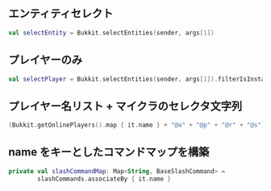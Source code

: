 ## エンティティセレクト
```kotlin
val selectEntity = Bukkit.selectEntities(sender, args[1])
```

## プレイヤーのみ
```kotlin
val selectPlayer = Bukkit.selectEntities(sender, args[1]).filterIsInstance<Player>().toMutableList()
```

## プレイヤー名リスト + マイクラのセレクタ文字列
```kotlin
(Bukkit.getOnlinePlayers().map { it.name } + "@a" + "@p" + "@r" + "@s").toMutableList()
```

## name をキーとしたコマンドマップを構築
```kotlin
private val slashCommandMap: Map<String, BaseSlashCommand> =
		slashCommands.associateBy { it.name }
```
